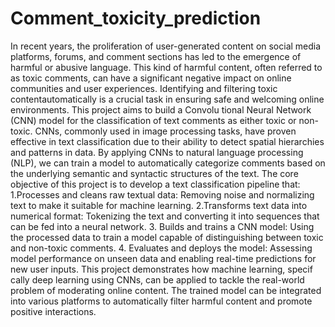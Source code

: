 # Comment_toxicity_prediction
In recent years, the proliferation of user-generated content on social media platforms, forums, and comment sections has led to the emergence of harmful or abusive language. This kind of harmful content, often referred to as toxic comments, can have a significant negative impact on online communities and user experiences. Identifying and filtering toxic contentautomatically is a crucial task in ensuring safe and welcoming online environments. This project aims to build a Convolu tional Neural Network (CNN) model for the classification of text comments as either toxic or non-toxic. CNNs, commonly used in image processing tasks, have proven effective in text classification due to their ability to detect spatial hierarchies and patterns in data. By applying CNNs to natural language processing (NLP), we can train a model to automatically categorize comments based on the underlying semantic and syntactic structures of the text. The core objective of this project is to develop a text classification pipeline that: 
1.Processes and cleans raw textual data: Removing noise and normalizing text to make it suitable for machine learning. 
2.Transforms text data into numerical format: Tokenizing the text and converting it into sequences that can be fed into a neural network. 
3. Builds and trains a CNN model: Using the processed data to train a model capable of distinguishing between toxic and non-toxic comments. 
4. Evaluates and deploys the model: Assessing model performance on unseen data and enabling real-time predictions for new user inputs. 
This project demonstrates how machine learning, specif cally deep learning using CNNs, can be applied to tackle the real-world problem of moderating online content. The trained model can be integrated into various platforms to automatically filter harmful content and promote positive interactions.

